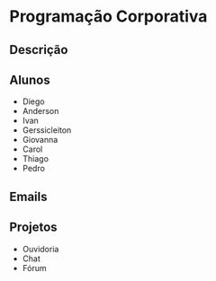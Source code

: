 ﻿# Programação Corporativa

## Descrição

## Alunos
* Diego
* Anderson
* Ivan
* Gerssicleiton
* Giovanna
* Carol
* Thiago
* Pedro

## Emails

## Projetos
* Ouvidoria
* Chat
* Fórum
